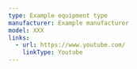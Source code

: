 ```yaml
---
type: Example equipment type
manufacturer: Example manufacturer
model: XXX
links:
  - url: https://www.youtube.com/
    linkType: Youtube
---
```

